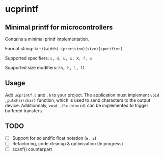 # ucprintf
## Minimal printf for microcontrollers

Contains a minimal printf implementation.

Format string: `%(+)(width).(precision)(size)[specifier]` 

Supported specifiers: `s, d, u, x, X, f, o`

Supported size modifiers: `hh, h, l, ll`

## Usage
Add `ucprintf.c` and `.h` to your project. The application must implement `void _putchar(char)` function, which is used to send characters to the output device. Additionnaly, `void _flush(void)` can be implemented to trigger buffered transfers.

## TODO
 - [ ] Support for scientific float notation (`e, E`)
 - [ ] Refactoring, code cleanup & optimization (In progress)
 - [ ] scanf() counterpart
